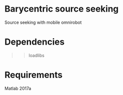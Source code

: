 # Barycentric source seeking

Source seeking with mobile omnirobot

# Dependencies

  >> loadlibs
  
# Requirements

Matlab 2017a
